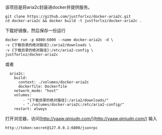 该项目是将aria2c封装进docker并提供服务。

    git clone https://github.com/justforlxz/docker-aria2c.git
    cd docker-aria2c && docker build -t justforlxz/docker-aria2c .


下载好镜像，然后保存一份运行

```
docker run -p 6800:6800 --name docker-aria2c -d \
-v {下载目录的绝对路径}:/aria2/downloads \
-v {下载目录的绝对路径}:/etc/aria2-config \
justforlxz/docker-aria2c
```

或者

```
  aria2c:
    build:
      context: ./volumes/docker-aria2c
      dockerfile: Dockerfile
    network_mode: "host"
    volumes:
        - "{下载目录的绝对路径}:/aria2/downloads/"
        - "./volumes/docker-aria2c:/etc/aria2-config/"
    restart: always
```

打开浏览器，访问[http://yaaw.qiniudn.com/](http://yaaw.qiniudn.com/)
输入
```
http://token:secret@127.0.0.1:6800/jsonrpc
```
